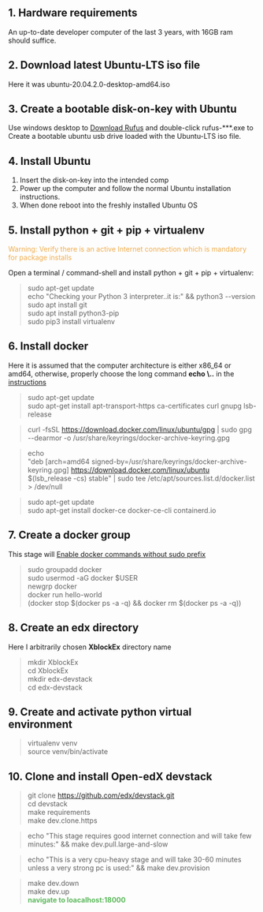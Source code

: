 <!--
Colors convention: a Bootstrap-like color convention is followed see e.g.
https://www.w3schools.com/bootstrap4/bootstrap_colors.asp

Uncomment these HTML lines to see the effect and
copy-paste in document up to need

<span style="color:#0275d8">Primary text</span>  
<span style="color:#5cb85c">Success text</span>  
<span style="color:#5bc0de">Info text here</span>  
<span style="color:#f0ad4e">Warning text</span>  
<span style="color:#d9534f">Danger text</span>  
<span style="color:#f7f7f7">Faded text</span>  
-->

## 1. Hardware requirements
An up-to-date developer computer of the last 3 years, with 16GB ram should suffice.

## 2. Download latest Ubuntu-LTS iso file
Here it was ubuntu-20.04.2.0-desktop-amd64.iso

## 3. Create a bootable disk-on-key with Ubuntu
Use windows desktop to [Download Rufus](https://rufus.ie/en_US/#google_vignette) and double-click rufus-***.exe to Create a bootable ubuntu usb drive loaded with the Ubuntu-LTS iso file.

## 4. Install Ubuntu
1. Insert the disk-on-key into the intended comp
2. Power up the computer and follow the normal Ubuntu installation instructions.  
3. When done reboot into the freshly installed Ubuntu OS

## 5. Install python + git + pip + virtualenv
<span style="color:#f0ad4e">Warning: Verify there is an active Internet connection which is mandatory for package installs</span> 

Open a terminal / command-shell and install python + git + pip + virtualenv:
> sudo apt-get update  
> echo "Checking your Python 3 interpreter..it is:" && python3 --version  
> sudo apt install git  
> sudo apt install python3-pip  
> sudo pip3 install virtualenv

## 6. Install docker
Here it is assumed that the computer architecture is either  x86_64 or amd64, otherwise, properly choose the long command **echo \\..** in the [instructions](https://docs.docker.com/engine/install/ubuntu/)
> sudo apt-get update  
> sudo apt-get install apt-transport-https ca-certificates curl 
    gnupg lsb-release  

>curl -fsSL https://download.docker.com/linux/ubuntu/gpg | sudo gpg --dearmor -o /usr/share/keyrings/docker-archive-keyring.gpg  

> echo \
"deb [arch=amd64 signed-by=/usr/share/keyrings/docker-archive-keyring.gpg] https://download.docker.com/linux/ubuntu \
$(lsb_release -cs) stable" | sudo tee /etc/apt/sources.list.d/docker.list > /dev/null  

> sudo apt-get update  
> sudo apt-get install docker-ce docker-ce-cli containerd.io

## 7. Create a docker group
This stage will [Enable docker commands without sudo prefix](https://stackoverflow.com/questions/48957195/how-to-fix-docker-got-permission-denied-issue)
> sudo groupadd docker  
> sudo usermod -aG docker $USER  
> newgrp docker  
> docker run hello-world  
> (docker stop $(docker ps -a -q) && docker rm $(docker ps -a -q))

## 8. Create an edx directory
Here I arbitrarily chosen **XblockEx** directory name
> mkdir XblockEx  
> cd XblockEx  
> mkdir edx-devstack  
> cd edx-devstack

## 9. Create and activate python virtual environment
> virtualenv venv  
> source venv/bin/activate

## 10. Clone and install Open-edX devstack
> git clone https://github.com/edx/devstack.git  
> cd devstack  
> make requirements  
> make dev.clone.https  

> echo "This stage requires good internet connection and will take few minutes:" && make dev.pull.large-and-slow  

> echo "This is a very cpu-heavy stage and will take 30-60 minutes unless a very strong pc is used:" && make dev.provision  

> make dev.down  
> make dev.up  
<span style="color:#5cb85c">**navigate to loacalhost:18000**</span>  

